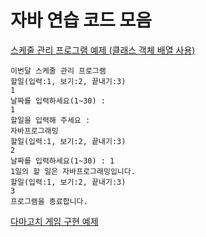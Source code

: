 # 자바 연습 코드 모음

[스케줄 관리 프로그램 예제 (클래스 객체 배열 사용)](https://github.com/skcy1515/Programming-Study/tree/main/Java/Ex%20Codes/day)
```
이번달 스케줄 관리 프로그램
할일(입력:1, 보기:2, 끝내기:3)
1
날짜를 입력하세요(1~30) : 
1
할일을 입력해 주세요 : 
자바프로그래밍
할일(입력:1, 보기:2, 끝내기:3)
2
날짜를 입력하세요(1~30) : 1
1일의 할 일은 자바프로그래밍입니다.
할일(입력:1, 보기:2, 끝내기:3)
3
프로그램을 종료합니다.
```
[다마고치 게임 구현 예제](https://github.com/skcy1515/Programming-Study/tree/main/Java/Ex%20Codes/TamagotchiGame)

